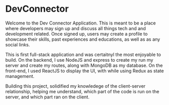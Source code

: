 # DevConnector

Welcome to the Dev Connector Application. This is meant to be a place where developers may sign up and discuss all things tech and 
and development related. Once signed up, users may create a profile to showcase their skills, past experiences and educations,
as well as as any social links. 

This is first full-stack application and was certaitnyl the most enjoyable to build. On the backend, I use NodeJS and express to create
my run my server and create my routes, along with MongoDB as my database. On the front-end, I used ReactJS to display the UI, with 
while using Redux as state management. 

Building this project, solidified my knowledege of the client-server relationship, helping me understand, which part of the code is run 
on the server, and which part ran on the client. 

